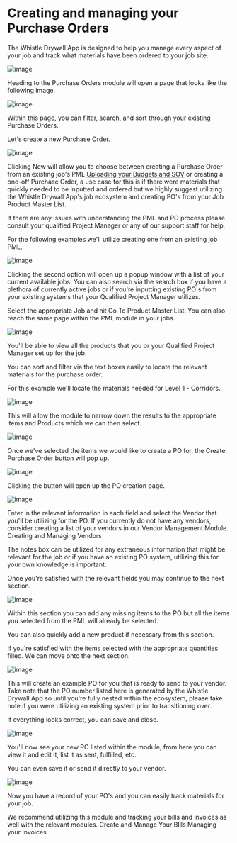 # Creating and managing your Purchase Orders
The Whistle Drywall App is designed to help you manage every aspect of your job and track what materials have been ordered to your job site.

![image](https://github.com/user-attachments/assets/1990f159-8c99-4934-affe-ae82c15cdfd6)

Heading to the Purchase Orders module will open a page that looks like the following image.

![image](https://github.com/user-attachments/assets/06120677-d6dc-4f06-9b16-406ce573208f)

Within this page, you can filter, search, and sort through your existing Purchase Orders.

Let's create a new Purchase Order.

![image](https://github.com/user-attachments/assets/d0da3cd2-6ed6-4dc5-9100-5055fbc44b1a)

Clicking New will allow you to choose between creating a Purchase Order from an existing job's PML [Uploading your Budgets and SOV](https://help.whistledrywallapp.com/jobs/uploading-your-budgets-and-sov/) or creating a one-off Purchase Order, a use case for this is if there were materials that quickly needed to be inputted and ordered but we highly suggest utilizing the Whistle Drywall App's job ecosystem and creating PO's from your Job Product Master List.

If there are any issues with understanding the PML and PO process please consult your qualified Project Manager or any of our support staff for help.

For the following examples we'll utilize creating one from an existing job PML.

![image](https://github.com/user-attachments/assets/a79a69bb-580f-4c23-b28a-1e14542afce7)

Clicking the second option will open up a popup window with a list of your current available jobs. You can also search via the search box if you have a plethora of currently active jobs or if you're inputting existing PO's from your existing systems that your Qualified Project Manager utilizes.

Select the appropriate Job and hit Go To Product Master List. You can also reach the same page within the PML module in your jobs.

![image](https://github.com/user-attachments/assets/705b73b3-f779-495d-824f-d7eb2514e0b7)

You'll be able to view all the products that you or your Qualified Project Manager set up for the job.

You can sort and filter via the text boxes easily to locate the relevant materials for the purchase order.

For this example we'll locate the materials needed for Level 1 - Corridors.

![image](https://github.com/user-attachments/assets/db7dbed5-2ec6-4a2c-9b4f-330e2c0c40d5)

This will allow the module to narrow down the results to the appropriate items and Products which we can then select.

![image](https://github.com/user-attachments/assets/8339e676-d7df-4e71-a0a5-e507e160a5da)

Once we've selected the items we would like to create a PO for, the Create Purchase Order button will pop up.

![image](https://github.com/user-attachments/assets/f93b1399-c89e-4b1f-857c-6515817bfb78)

Clicking the button will open up the PO creation page.

![image](https://github.com/user-attachments/assets/b85e44c5-d1ae-4ca0-b0fd-c841f49030b5)

Enter in the relevant information in each field and select the Vendor that you'll be utilizing for the PO. If you currently do not have any vendors, consider creating a list of your vendors in our Vendor Management Module. Creating and Managing Vendors

The notes box can be utilized for any extraneous information that might be relevant for the job or if you have an existing PO system, utilizing this for your own knowledge is important.

Once you're satisfied with the relevant fields you may continue to the next section.

![image](https://github.com/user-attachments/assets/68627f48-7eba-4979-b767-d0b72158885a)

Within this section you can add any missing items to the PO but all the items you selected from the PML will already be selected.

You can also quickly add a new product if necessary from this section.

If you're satisfied with the items selected with the appropriate quantities filled. We can move onto the next section.

![image](https://github.com/user-attachments/assets/240bec4c-e2e4-4609-9c73-107818758b54)

This will create an example PO for you that is ready to send to your vendor.
Take note that the PO number listed here is generated by the Whistle Drywall App so until you're fully nested within the ecosystem, please take note if you were utilizing an existing system prior to transitioning over.

If everything looks correct, you can save and close.

![image](https://github.com/user-attachments/assets/15b6e8e6-4cec-440f-b481-503be2efb983)

You'll now see your new PO listed within the module, from here you can view it and edit it, list it as sent, fulfilled, etc.

You can even save it or send it directly to your vendor.

![image](https://github.com/user-attachments/assets/ed5bf1f9-e005-4eac-b00e-d2e00d8e754b)

Now you have a record of your PO's and you can easily track materials for your job.

We recommend utilizing this module and tracking your bills and invoices as well with the relevant modules. Create and Manage Your BIlls Managing your Invoices
